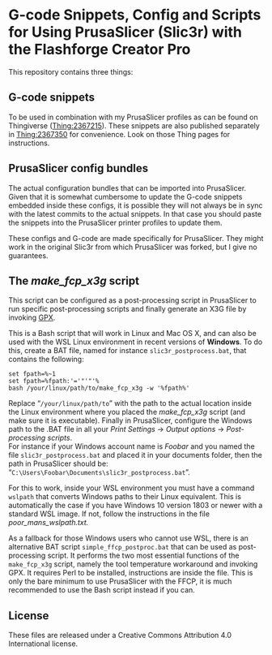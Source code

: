 # G-code Snippets, Config and Scripts for Using PrusaSlicer (Slic3r) with the Flashforge Creator Pro

This repository contains three things:

## G-code snippets
To be used in combination with my PrusaSlicer profiles as can be found on Thingiverse ([Thing:2367215](https://www.thingiverse.com/thing:2367215)). These snippets are also published separately in [Thing:2367350](https://www.thingiverse.com/thing:2367350) for convenience. Look on those Thing pages for instructions.

## PrusaSlicer config bundles
The actual configuration bundles that can be imported into PrusaSlicer. Given that it is somewhat cumbersome to update the G-code snippets embedded inside these configs, it is possible they will not always be in sync with the latest commits to the actual snippets. In that case you should paste the snippets into the PrusaSlicer printer profiles to update them.

These configs and G-code are made specifically for PrusaSlicer. They might work in the original Slic3r from which PrusaSlicer was forked, but I give no guarantees.

## The *make_fcp_x3g* script
This script can be configured as a post-processing script in PrusaSlicer to run specific post-processing scripts and finally generate an X3G file by invoking [GPX](https://github.com/markwal/GPX).

This is a Bash script that will work in Linux and Mac OS X, and can also be used with the WSL Linux environment in recent versions of **Windows**. To do this, create a BAT file, named for instance `slic3r_postprocess.bat`, that contains the following:
```
set fpath=%~1
set fpath=%fpath:'='"'"'%
bash /your/linux/path/to/make_fcp_x3g -w '%fpath%'
```
Replace “`/your/linux/path/to`” with the path to the actual location inside the Linux environment where you placed the *make_fcp_x3g* script (and make sure it is executable). Finally in PrusaSlicer, configure the Windows path to the .BAT file in all your *Print Settings* → *Output options* → *Post-processing scripts*.\
For instance if your Windows account name is *Foobar* and you named the file `slic3r_postprocess.bat` and placed it in your documents folder, then the path in PrusaSlicer should be: “`C:\Users\Foobar\Documents\slic3r_postprocess.bat`”.

For this to work, inside your WSL environment you must have a command `wslpath` that converts Windows paths to their Linux equivalent. This is automatically the case if you have Windows 10 version 1803 or newer with a standard WSL image. If not, follow the instructions in the file *poor_mans_wslpath.txt.*

As a fallback for those Windows users who cannot use WSL, there is an alternative BAT script `simple_ffcp_postproc.bat` that can be used as post-processing script. It performs the two most essential functions of the `make_fcp_x3g` script, namely the tool temperature workaround and invoking GPX. It requires Perl to be installed, instructions are inside the file. This is only the bare minimum to use PrusaSlicer with the FFCP, it is much recommended to use the Bash script instead if you can.


## License
These files are released under a Creative Commons Attribution 4.0 International license.
